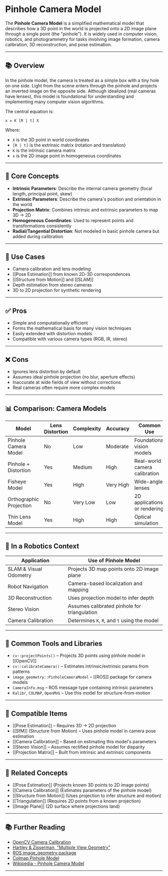 # Pinhole Camera Model

The **Pinhole Camera Model** is a simplified mathematical model that describes how a 3D point in the world is projected onto a 2D image plane through a single point (the "pinhole"). It is widely used in computer vision, robotics, and photogrammetry for tasks involving image formation, camera calibration, 3D reconstruction, and pose estimation.

---

## 📚 Overview

In the pinhole model, the camera is treated as a simple box with a tiny hole on one side. Light from the scene enters through the pinhole and projects an inverted image on the opposite side. Although idealized (real cameras have lenses), this model is foundational for understanding and implementing many computer vision algorithms.

The central equation is:

`x = K [R | t] X`

Where:  
- `X` is the 3D point in world coordinates  
- `[R | t]` is the extrinsic matrix (rotation and translation)  
- `K` is the intrinsic camera matrix  
- `x` is the 2D image point in homogeneous coordinates  

---

## 🧠 Core Concepts

- **Intrinsic Parameters**: Describe the internal camera geometry (focal length, principal point, skew)  
- **Extrinsic Parameters**: Describe the camera's position and orientation in the world  
- **Projection Matrix**: Combines intrinsic and extrinsic parameters to map 3D → 2D  
- **Homogeneous Coordinates**: Used to represent points and transformations consistently  
- **Radial/Tangential Distortion**: Not modeled in basic pinhole camera but added during calibration  

---

## 🧰 Use Cases

- Camera calibration and lens modeling  
- [[Pose Estimation]] from known 2D-3D correspondences  
- [[Structure from Motion]] and [[SLAM]]  
- Depth estimation from stereo cameras  
- 3D to 2D projection for synthetic rendering  

---

## ✅ Pros

- Simple and computationally efficient  
- Forms the mathematical basis for many vision techniques  
- Easily extended with distortion models  
- Compatible with various camera types (RGB, IR, stereo)  

---

## ❌ Cons

- Ignores lens distortion by default  
- Assumes ideal pinhole projection (no blur, aperture effects)  
- Inaccurate at wide fields of view without corrections  
- Real cameras often require more complex models  

---

## 📊 Comparison: Camera Models

| Model                   | Lens Distortion | Complexity | Accuracy        | Common Use                  |
|-------------------------|------------------|------------|------------------|------------------------------|
| Pinhole Camera Model    | No               | Low        | Moderate         | Foundational vision models   |
| Pinhole + Distortion    | Yes              | Medium     | High             | Real-world camera calibration|
| Fisheye Model           | Yes              | High       | Very High        | Wide-angle lenses            |
| Orthographic Projection | No               | Very Low   | Low              | 2D applications or rendering |
| Thin Lens Model         | Yes              | High       | High             | Optical simulation           |

---

## 🤖 In a Robotics Context

| Application                | Use of Pinhole Model                      |
|----------------------------|-------------------------------------------|
| SLAM & Visual Odometry     | Projects 3D map points onto 2D image plane  
| Robot Navigation           | Camera-based localization and mapping  
| 3D Reconstruction          | Uses projection model to infer depth  
| Stereo Vision              | Assumes calibrated pinhole for triangulation  
| Camera Calibration         | Determines `K`, `R`, and `t` using the model  

---

## 🔧 Common Tools and Libraries

- `cv::projectPoints()` – Projects 3D points using pinhole model in [[OpenCV]]  
- `cv::calibrateCamera()` – Estimates intrinsic/extrinsic params from patterns  
- `image_geometry::PinholeCameraModel` – [[ROS]] package for camera models  
- `CameraInfo.msg` – ROS message type containing intrinsic parameters  
- `Kalibr`, `COLMAP`, `OpenMVG` – Use this model for structure-from-motion  

---

## 🔧 Compatible Items

- [[Pose Estimation]] – Requires 3D → 2D projection  
- [[SfM]] (Structure from Motion) – Uses pinhole model in camera pose estimation  
- [[Camera Calibration]] – Based on estimating this model's parameters  
- [[Stereo Vision]] – Assumes rectified pinhole model for disparity  
- [[Projection Matrix]] – Built from intrinsic and extrinsic components  

---

## 🔗 Related Concepts

- [[Pose Estimation]] (Projects known 3D points to 2D image points)  
- [[Camera Calibration]] (Estimates parameters of the pinhole model)  
- [[Structure from Motion]] (Uses projection to infer structure and motion)  
- [[Triangulation]] (Requires 2D points from a known projection)  
- [[Image Plane]] (2D surface where projections land)  

---

## 📚 Further Reading

- [OpenCV Camera Calibration](https://docs.opencv.org/master/dc/dbb/tutorial_py_calibration.html)  
- [Hartley & Zisserman, "Multiple View Geometry"](https://www.cambridge.org/core/books/multiple-view-geometry-in-computer-vision/75C4BBF3D38D7D7EC70D582893BF78C6)  
- [ROS image_geometry package](http://wiki.ros.org/image_geometry)  
- [Colmap Pinhole Model](https://colmap.github.io/format.html#camera-models)  
- [Wikipedia - Pinhole Camera Model](https://en.wikipedia.org/wiki/Pinhole_camera_model)

---
